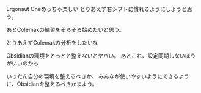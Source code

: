 Ergonaut Oneめっちゃ楽しい
とりあえず右シフトに慣れるようにしようと思う。

あとColemakの練習をそろそろ始めたいと思う。

とりあえずColemakの分析をしたいな

Obsidianの環境をとっとと整えないとヤバい。
あとこれ、設定同期しないほうがいいのかも

いったん自分の環境を整えるべきか、
みんなが使いやすいようにできるように、Obsidianを整えるべきかまよう。



